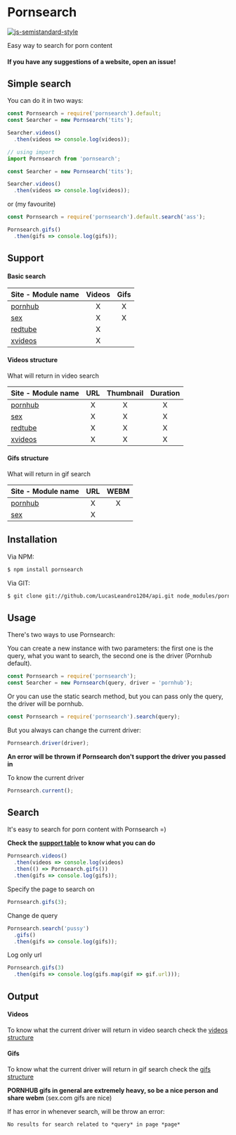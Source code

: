 # Pornsearch

[![js-semistandard-style](https://img.shields.io/badge/code%20style-semistandard-brightgreen.svg?style=flat-square)](https://github.com/Flet/semistandard)

Easy way to search for porn content

#### If you have any suggestions of a website, open an issue!

## Simple search

You can do it in two ways:

```js
const Pornsearch = require('pornsearch').default;
const Searcher = new Pornsearch('tits');

Searcher.videos()
  .then(videos => console.log(videos));
```

```js
// using import
import Pornsearch from 'pornsearch';

const Searcher = new Pornsearch('tits');

Searcher.videos()
  .then(videos => console.log(videos));
```

or (my favourite)

```js
const Pornsearch = require('pornsearch').default.search('ass');

Pornsearch.gifs()
  .then(gifs => console.log(gifs));
```

## Support

#### Basic search

| Site - Module name             | Videos | Gifs |
|:-------------------------------|:------:|:----:|
| [pornhub](http://pornhub.com/)  | X     | X    |  
| [sex](http://sex.com/)          | X     | X    |
| [redtube](https://redtube.com/) | X     |      |
| [xvideos](http://xvideos.com/)  | X     |      |


#### Videos structure
What will return in video search

| Site - Module name             | URL | Thumbnail | Duration |
|:-------------------------------|:---:|:---------:|:--------:|
| [pornhub](http://pornhub.com/)  | X  | X         | X        | 
| [sex](http://sex.com/)          | X  | X         | X        |
| [redtube](https://redtube.com/) | X  | X         | X        |
| [xvideos](http://xvideos.com/)  | X  | X         | X        |

#### Gifs structure
What will return in gif search

| Site - Module name             | URL | WEBM |
|:-------------------------------|:---:|:----:|
| [pornhub](http://pornhub.com/) | X   | X    |
| [sex](http://sex.com/)         | X   |      |

## Installation

Via NPM:
```bash
$ npm install pornsearch
```

Via GIT:
```bash
$ git clone git://github.com/LucasLeandro1204/api.git node_modules/pornsearch
```

## Usage

There's two ways to use Pornsearch:

You can create a new instance with two parameters: the first one is the query, what you want to search, the second one is the driver (Pornhub default).

```js
const Pornsearch = require('pornsearch');
const Searcher = new Pornsearch(query, driver = 'pornhub');
```

Or you can use the static search method, but you can pass only the query, the driver will be pornhub.
```js
const Pornsearch = require('pornsearch').search(query);
```

But you always can change the current driver:
```js
Pornsearch.driver(driver);
```

**An error will be thrown if Pornsearch don't support the driver you passed in**

To know the current driver
```js
Pornsearch.current();
```


## Search

It's easy to search for porn content with Pornsearch =)

**Check the [support table](#support) to know what you can do**

```js
Pornsearch.videos()
  .then(videos => console.log(videos)
  .then(() => Pornsearch.gifs())
  .then(gifs => console.log(gifs));
```

Specify the page to search on
```js
Pornsearch.gifs(3);
```

Change de query
```js
Pornsearch.search('pussy')
  .gifs()
  .then(gifs => console.log(gifs));
```

Log only url
```js
Pornsearch.gifs(3)
  .then(gifs => console.log(gifs.map(gif => gif.url)));
```

## Output

#### Videos

To know what the current driver will return in video search check the [videos structure](#videos-structure)

#### Gifs

To know what the current driver will return in gif search check the [gifs structure](#gifs-structure)

__PORNHUB gifs in general are extremely heavy, so be a nice person and share webm__ (sex.com gifs are nice)

If has error in whenever search, will be throw an error:
```Markdown
No results for search related to *query* in page *page*
```

